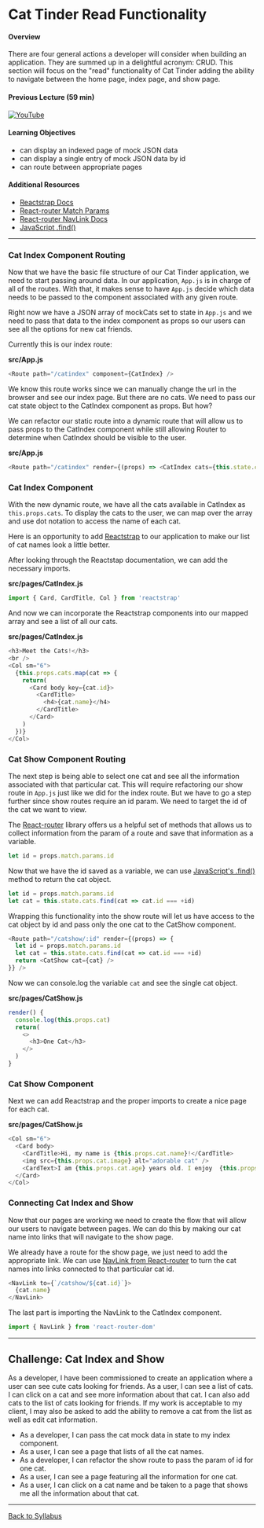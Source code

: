 # Cat Tinder Read Functionality

#### Overview
There are four general actions a developer will consider when building an application. They are summed up in a delightful acronym: CRUD. This section will focus on the "read" functionality of Cat Tinder adding the ability to navigate between the home page, index page, and show page.

#### Previous Lecture (59 min)
[![YouTube](http://img.youtube.com/vi/LrDBgcl3ZW0/0.jpg)](https://www.youtube.com/watch?v=LrDBgcl3ZW0)

#### Learning Objectives
- can display an indexed page of mock JSON data
- can display a single entry of mock JSON data by id
- can route between appropriate pages

#### Additional Resources
- [Reactstrap Docs](https://reactstrap.github.io/)
- [React-router Match Params](https://scotch.io/courses/using-react-router-4/route-params)
- [React-router NavLink Docs](https://reactrouter.com/web/api/NavLink)
- [JavaScript .find()](https://developer.mozilla.org/en-US/docs/Web/JavaScript/Reference/Global_Objects/Array/find)

---
### Cat Index Component Routing
Now that we have the basic file structure of our Cat Tinder application, we need to start passing around data. In our application, `App.js` is in charge of all of the routes. With that, it makes sense to have `App.js` decide which data needs to be passed to the component associated with any given route.

Right now we have a JSON array of mockCats set to state in `App.js` and we need to pass that data to the index component as props so our users can see all the options for new cat friends.

Currently this is our index route:

**src/App.js**
```javascript
<Route path="/catindex" component={CatIndex} />
```

We know this route works since we can manually change the url in the browser and see our index page. But there are no cats. We need to pass our cat state object to the CatIndex component as props. But how?

We can refactor our static route into a dynamic route that will allow us to pass props to the CatIndex component while still allowing Router to determine when CatIndex should be visible to the user.

**src/App.js**
```javascript
<Route path="/catindex" render={(props) => <CatIndex cats={this.state.cats} />} />
```

### Cat Index Component
With the new dynamic route, we have all the cats available in CatIndex as `this.props.cats`. To display the cats to the user, we can map over the array and use dot notation to access the name of each cat.

Here is an opportunity to add [Reactstrap](https://reactstrap.github.io/) to our application to make our list of cat names look a little better.

After looking through the Reactstap documentation, we can add the necessary imports.

**src/pages/CatIndex.js**
```javascript
import { Card, CardTitle, Col } from 'reactstrap'
```

And now we can incorporate the Reactstrap components into our mapped array and see a list of all our cats.

**src/pages/CatIndex.js**
```javascript
<h3>Meet the Cats!</h3>
<br />
<Col sm="6">
  {this.props.cats.map(cat => {
    return(
      <Card body key={cat.id}>
        <CardTitle>
          <h4>{cat.name}</h4>
        </CardTitle>
      </Card>
    )
  })}
</Col>
```

### Cat Show Component Routing
The next step is being able to select one cat and see all the information associated with that particular cat. This will require refactoring our show route in `App.js` just like we did for the index route. But we have to go a step further since show routes require an id param. We need to target the id of the cat we want to view.

The [React-router](https://scotch.io/courses/using-react-router-4/route-params) library offers us a helpful set of methods that allows us to collect information from the param of a route and save that information as a variable.

```javascript
let id = props.match.params.id
```

Now that we have the id saved as a variable, we can use [ JavaScript's .find() ](https://developer.mozilla.org/en-US/docs/Web/JavaScript/Reference/Global_Objects/Array/find) method to return the cat object.
```javascript
let id = props.match.params.id
let cat = this.state.cats.find(cat => cat.id === +id)
```

Wrapping this functionality into the show route will let us have access to the cat object by id and pass only the one cat to the CatShow component.

```javascript
<Route path="/catshow/:id" render={(props) => {
  let id = props.match.params.id
  let cat = this.state.cats.find(cat => cat.id === +id)
  return <CatShow cat={cat} />
}} />
```

Now we can console.log the variable `cat` and see the single cat object.

**src/pages/CatShow.js**
```javascript
render() {
  console.log(this.props.cat)
  return(
    <>
      <h3>One Cat</h3>
    </>
  )
}
```

### Cat Show Component
Next we can add Reactstrap and the proper imports to create a nice page for each cat.

**src/pages/CatShow.js**
```javascript
<Col sm="6">
  <Card body>
    <CardTitle>Hi, my name is {this.props.cat.name}!</CardTitle>
    <img src={this.props.cat.image} alt="adorable cat" />
    <CardText>I am {this.props.cat.age} years old. I enjoy  {this.props.cat.enjoys}.</CardText>
  </Card>
</Col>
```

### Connecting Cat Index and Show
Now that our pages are working we need to create the flow that will allow our users to navigate between pages. We can do this by making our cat name into links that will navigate to the show page.

We already have a route for the show page, we just need to add the appropriate link. We can use [NavLink from React-router](https://reactrouter.com/web/api/NavLink) to turn the cat names into links connected to that particular cat id.

```javascript
<NavLink to={`/catshow/${cat.id}`}>
  {cat.name}
</NavLink>
```

The last part is importing the NavLink to the CatIndex component.

```javascript
import { NavLink } from 'react-router-dom'
```

---
## Challenge: Cat Index and Show
As a developer, I have been commissioned to create an application where a user can see cute cats looking for friends. As a user, I can see a list of cats. I can click on a cat and see more information about that cat. I can also add cats to the list of cats looking for friends. If my work is acceptable to my client, I may also be asked to add the ability to remove a cat from the list as well as edit cat information.

- As a developer, I can pass the cat mock data in state to my index component.
- As a user, I can see a page that lists of all the cat names.
- As a developer, I can refactor the show route to pass the param of id for one cat.
- As a user, I can see a page featuring all the information for one cat.
- As a user, I can click on a cat name and be taken to a page that shows me all the information about that cat.

---
[Back to Syllabus](../../README.md#cat-tinder-frontend)
